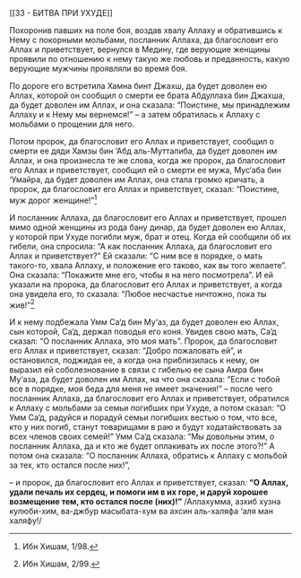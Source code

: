 [[33 - БИТВА ПРИ УХУДЕ]]

Похоронив павших на поле боя, воздав хвалу Аллаху и обратившись к Нему с покорными мольбами, посланник Аллаха, да благословит его Аллах и приветствует, вернулся в Медину, где верующие женщины проявили по отношению к нему такую же любовь и преданность, какую верующие мужчины проявляли во время боя.

По дороге его встретила Хамна бинт Джахш, да будет доволен ею Аллах, которой он сообщил о смерти ее брата Абдуллаха бин Джахша, да будет доволен им Аллах, и она сказала: “Поистине, мы принадлежим Аллаху и к Нему мы вернемся!” – а затем обратилась к Аллаху с мольбами о прощении для него.

Потом пророк, да благословит его Аллах и приветствует, сообщил о смерти ее дяди Хамзы бин ‘Абд аль-Мутталиба, да будет доволен им Аллах, и она произнесла те же слова, когда же пророк, да благословит его Аллах и приветствует, сообщил ей о смерти ее мужа, Мус‘аба бин ‘Умайра, да будет доволен им Аллах, она стала громко кричать, а пророк, да благословит его Аллах и приветствует, сказал: “Поистине, муж дорог женщине!”[^1]

И посланник Аллаха, да благословит его Аллах и приветствует, прошел мимо одной женщины из рода бану динар, да будет доволен ею Аллах, у которой при Ухуде погибли муж, брат и отец. Когда ей сообщили об их гибели, она спросила: “А как посланник Аллаха, да благословит его Аллах и приветствует?” Ей сказали: “С ним все в порядке, о мать такого-то, хвала Аллаху, и положение его таково, как вы того желаете”. Она сказала: “Покажите мне его, чтобы я на него посмотрела”. И ей указали на пророка, да благословит его Аллах и приветствует, а когда она увидела его, то сказала: “Любое несчастье ничтожно, пока ты жив!”[^2]

И к нему подбежала Умм Са‘д бин Му‘аз, да будет доволен ею Аллах, сын которой, Са‘д, держал поводья его коня. Увидев свою мать, Са‘д сказал: “О посланник Аллаха, это моя мать”. Пророк, да благословит его Аллах и приветствует, сказал: “Добро пожаловать ей”, и остановился, поджидая ее, а когда она приблизилась к нему, он выразил ей соболезнование в связи с гибелью ее сына Амра бин Му‘аза, да будет доволен им Аллах, на что она сказала: “Если с тобой все в порядке, моя беда для меня не имеет значения!” – после чего посланник Аллаха, да благословит его Аллах и приветствует, обратился к Аллаху с мольбами за семьи погибших при Ухуде, а потом сказал: “О Умм Са‘д, радуйся и порадуй семьи погибших вестью о том, что все, кто у них погиб, станут товарищами в раю и будут ходатайствовать за всех членов своих семей!” Умм Са‘д сказала: “Мы довольны этим, о посланник Аллаха, да и кто же будет оплакивать их после этого?!” А потом она сказала: “О посланник Аллаха, обратись к Аллаху с мольбой за тех, кто остался после них!”, 

– и пророк, да благословит его Аллах и приветствует, сказал: **“О Аллах, удали печаль их сердец, и помоги им в их горе, и даруй хорошее возмещение тем, кто остался после (них)!”** /Аллахумма, азхиб хузна кулюби-хим, ва-джбур масыбата-хум ва ахсин аль-халяфа ‘аля ман халяфу!/

[^1]: Ибн Хишам, 1/98.

[^2]: Ибн Хишам, 2/99.

